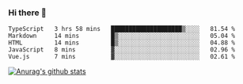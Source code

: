 ### Hi there 👋



<!--
**webB1an/webB1an** is a ✨ _special_ ✨ repository because its `README.md` (this file) appears on your GitHub profile.

Here are some ideas to get you started:

- 🔭 I’m currently working on ...
- 🌱 I’m currently learning ...
- 👯 I’m looking to collaborate on ...
- 🤔 I’m looking for help with ...
- 💬 Ask me about ...
- 📫 How to reach me: ...
- 😄 Pronouns: ...
- ⚡ Fun fact: ...
-->

<!--START_SECTION:waka-->
```text
TypeScript   3 hrs 58 mins   ████████████████████▒░░░░   81.54 % 
Markdown     14 mins         █▒░░░░░░░░░░░░░░░░░░░░░░░   05.04 % 
HTML         14 mins         █▒░░░░░░░░░░░░░░░░░░░░░░░   04.88 % 
JavaScript   8 mins          ▓░░░░░░░░░░░░░░░░░░░░░░░░   02.96 % 
Vue.js       7 mins          ▓░░░░░░░░░░░░░░░░░░░░░░░░   02.61 % 
```
<!--END_SECTION:waka-->


[![Anurag's github stats](https://github-readme-stats.vercel.app/api?username=webB1an&show_icons=true&theme=radical)](https://github.com/anuraghazra/github-readme-stats)

